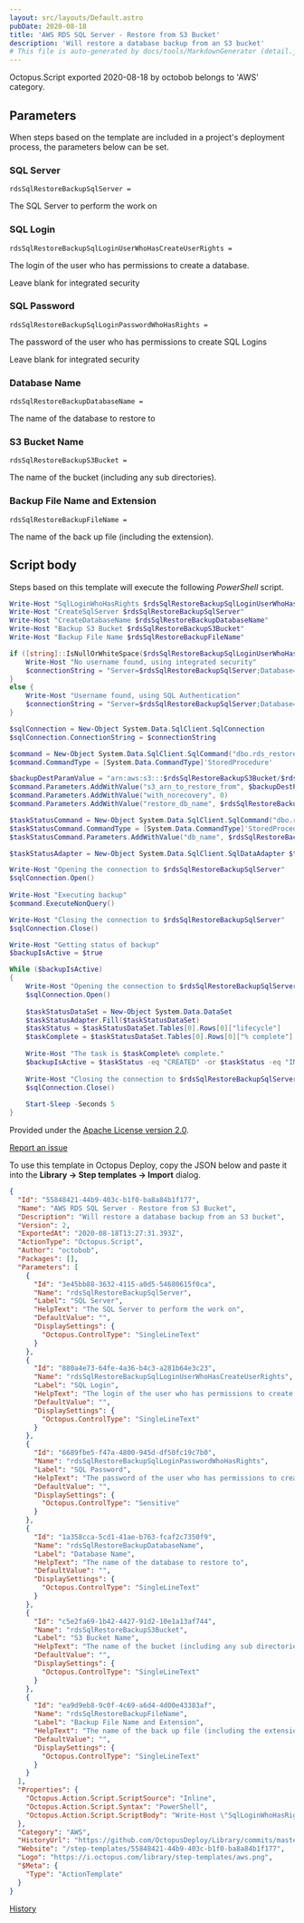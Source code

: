 ```yaml
---
layout: src/layouts/Default.astro
pubDate: 2020-08-18
title: 'AWS RDS SQL Server - Restore from S3 Bucket'
description: 'Will restore a database backup from an S3 bucket'
# This file is auto-generated by docs/tools/MarkdownGenerator (detail.js)
---
```


Octopus.Script exported 2020-08-18 by octobob belongs to 'AWS' category.

## Parameters

When steps based on the template are included in a project's deployment process, the parameters below can be set.


<div class="param">

### SQL Server

`rdsSqlRestoreBackupSqlServer = `

The SQL Server to perform the work on

</div>
        
<div class="param">

### SQL Login

`rdsSqlRestoreBackupSqlLoginUserWhoHasCreateUserRights = `

The login of the user who has permissions to create a database.

Leave blank for integrated security

</div>
        
<div class="param">

### SQL Password

`rdsSqlRestoreBackupSqlLoginPasswordWhoHasRights = `

The password of the user who has permissions to create SQL Logins

Leave blank for integrated security

</div>
        
<div class="param">

### Database Name

`rdsSqlRestoreBackupDatabaseName = `

The name of the database to restore to

</div>
        
<div class="param">

### S3 Bucket Name

`rdsSqlRestoreBackupS3Bucket = `

The name of the bucket (including any sub directories).

</div>
        
<div class="param">

### Backup File Name and Extension

`rdsSqlRestoreBackupFileName = `

The name of the back up file (including the extension).

</div>
        

## Script body

Steps based on this template will execute the following *PowerShell* script.

```PowerShell
Write-Host "SqlLoginWhoHasRights $rdsSqlRestoreBackupSqlLoginUserWhoHasCreateUserRights"
Write-Host "CreateSqlServer $rdsSqlRestoreBackupSqlServer"
Write-Host "CreateDatabaseName $rdsSqlRestoreBackupDatabaseName"
Write-Host "Backup S3 Bucket $rdsSqlRestoreBackupS3Bucket"
Write-Host "Backup File Name $rdsSqlRestoreBackupFileName"

if ([string]::IsNullOrWhiteSpace($rdsSqlRestoreBackupSqlLoginUserWhoHasCreateUserRights) -eq $true){
	Write-Host "No username found, using integrated security"
    $connectionString = "Server=$rdsSqlRestoreBackupSqlServer;Database=msdb;integrated security=true;"
}
else {
	Write-Host "Username found, using SQL Authentication"
    $connectionString = "Server=$rdsSqlRestoreBackupSqlServer;Database=msdb;User ID=$rdsSqlRestoreBackupSqlLoginUserWhoHasCreateUserRights;Password=$rdsSqlRestoreBackupSqlLoginPasswordWhoHasRights;"
}

$sqlConnection = New-Object System.Data.SqlClient.SqlConnection
$sqlConnection.ConnectionString = $connectionString

$command = New-Object System.Data.SqlClient.SqlCommand("dbo.rds_restore_database", $sqlConnection)
$command.CommandType = [System.Data.CommandType]'StoredProcedure'

$backupDestParamValue = "arn:aws:s3:::$rdsSqlRestoreBackupS3Bucket/$rdsSqlRestoreBackupFileName"
$command.Parameters.AddWithValue("s3_arn_to_restore_from", $backupDestParamValue)
$command.Parameters.AddWithValue("with_norecovery", 0)
$command.Parameters.AddWithValue("restore_db_name", $rdsSqlRestoreBackupDatabaseName)

$taskStatusCommand = New-Object System.Data.SqlClient.SqlCommand("dbo.rds_task_status", $sqlConnection)
$taskStatusCommand.CommandType = [System.Data.CommandType]'StoredProcedure'
$taskStatusCommand.Parameters.AddWithValue("db_name", $rdsSqlRestoreBackupDatabaseName)

$taskStatusAdapter = New-Object System.Data.SqlClient.SqlDataAdapter $taskStatusCommand

Write-Host "Opening the connection to $rdsSqlRestoreBackupSqlServer"
$sqlConnection.Open()
    
Write-Host "Executing backup"
$command.ExecuteNonQuery()

Write-Host "Closing the connection to $rdsSqlRestoreBackupSqlServer"
$sqlConnection.Close()

Write-Host "Getting status of backup"
$backupIsActive = $true

While ($backupIsActive)
{
	Write-Host "Opening the connection to $rdsSqlRestoreBackupSqlServer"
	$sqlConnection.Open()
    
    $taskStatusDataSet = New-Object System.Data.DataSet
	$taskStatusAdapter.Fill($taskStatusDataSet)
    $taskStatus = $taskStatusDataSet.Tables[0].Rows[0]["lifecycle"]
    $taskComplete = $taskStatusDataSet.Tables[0].Rows[0]["% complete"]
    
    Write-Host "The task is $taskComplete% complete."
    $backupIsActive = $taskStatus -eq "CREATED" -or $taskStatus -eq "IN_PROGRESS"
    
    Write-Host "Closing the connection to $rdsSqlRestoreBackupSqlServer"
	$sqlConnection.Close()
    
    Start-Sleep -Seconds 5
}
```

Provided under the [Apache License version 2.0](https://github.com/OctopusDeploy/Library/blob/master/LICENSE.txt).

[Report an issue](https://github.com/OctopusDeploy/Library/issues/new?assignees=&labels=&projects=&template=bug-report.yml&title=Issue%20with%20AWS%20RDS%20SQL%20Server%20-%20Restore%20from%20S3%20Bucket&step-template=AWS%20RDS%20SQL%20Server%20-%20Restore%20from%20S3%20Bucket)

<div class="get-json">

To use this template in Octopus Deploy, copy the JSON below and paste it into the **Library → Step templates → Import** dialog.

```json
{
  "Id": "55848421-44b9-403c-b1f0-ba8a84b1f177",
  "Name": "AWS RDS SQL Server - Restore from S3 Bucket",
  "Description": "Will restore a database backup from an S3 bucket",
  "Version": 2,
  "ExportedAt": "2020-08-18T13:27:31.393Z",
  "ActionType": "Octopus.Script",
  "Author": "octobob",
  "Packages": [],
  "Parameters": [
    {
      "Id": "3e45bb88-3632-4115-a0d5-54680615f0ca",
      "Name": "rdsSqlRestoreBackupSqlServer",
      "Label": "SQL Server",
      "HelpText": "The SQL Server to perform the work on",
      "DefaultValue": "",
      "DisplaySettings": {
        "Octopus.ControlType": "SingleLineText"
      }
    },
    {
      "Id": "880a4e73-64fe-4a36-b4c3-a281b64e3c23",
      "Name": "rdsSqlRestoreBackupSqlLoginUserWhoHasCreateUserRights",
      "Label": "SQL Login",
      "HelpText": "The login of the user who has permissions to create a database.\n\nLeave blank for integrated security",
      "DefaultValue": "",
      "DisplaySettings": {
        "Octopus.ControlType": "SingleLineText"
      }
    },
    {
      "Id": "6689fbe5-f47a-4800-945d-df50fc19c7b0",
      "Name": "rdsSqlRestoreBackupSqlLoginPasswordWhoHasRights",
      "Label": "SQL Password",
      "HelpText": "The password of the user who has permissions to create SQL Logins\n\nLeave blank for integrated security",
      "DefaultValue": "",
      "DisplaySettings": {
        "Octopus.ControlType": "Sensitive"
      }
    },
    {
      "Id": "1a358cca-5cd1-41ae-b763-fcaf2c7350f9",
      "Name": "rdsSqlRestoreBackupDatabaseName",
      "Label": "Database Name",
      "HelpText": "The name of the database to restore to",
      "DefaultValue": "",
      "DisplaySettings": {
        "Octopus.ControlType": "SingleLineText"
      }
    },
    {
      "Id": "c5e2fa69-1b42-4427-91d2-10e1a13af744",
      "Name": "rdsSqlRestoreBackupS3Bucket",
      "Label": "S3 Bucket Name",
      "HelpText": "The name of the bucket (including any sub directories).",
      "DefaultValue": "",
      "DisplaySettings": {
        "Octopus.ControlType": "SingleLineText"
      }
    },
    {
      "Id": "ea9d9eb8-9c0f-4c69-a6d4-4d00e43383af",
      "Name": "rdsSqlRestoreBackupFileName",
      "Label": "Backup File Name and Extension",
      "HelpText": "The name of the back up file (including the extension).",
      "DefaultValue": "",
      "DisplaySettings": {
        "Octopus.ControlType": "SingleLineText"
      }
    }
  ],
  "Properties": {
    "Octopus.Action.Script.ScriptSource": "Inline",
    "Octopus.Action.Script.Syntax": "PowerShell",
    "Octopus.Action.Script.ScriptBody": "Write-Host \"SqlLoginWhoHasRights $rdsSqlRestoreBackupSqlLoginUserWhoHasCreateUserRights\"\nWrite-Host \"CreateSqlServer $rdsSqlRestoreBackupSqlServer\"\nWrite-Host \"CreateDatabaseName $rdsSqlRestoreBackupDatabaseName\"\nWrite-Host \"Backup S3 Bucket $rdsSqlRestoreBackupS3Bucket\"\nWrite-Host \"Backup File Name $rdsSqlRestoreBackupFileName\"\n\nif ([string]::IsNullOrWhiteSpace($rdsSqlRestoreBackupSqlLoginUserWhoHasCreateUserRights) -eq $true){\n\tWrite-Host \"No username found, using integrated security\"\n    $connectionString = \"Server=$rdsSqlRestoreBackupSqlServer;Database=msdb;integrated security=true;\"\n}\nelse {\n\tWrite-Host \"Username found, using SQL Authentication\"\n    $connectionString = \"Server=$rdsSqlRestoreBackupSqlServer;Database=msdb;User ID=$rdsSqlRestoreBackupSqlLoginUserWhoHasCreateUserRights;Password=$rdsSqlRestoreBackupSqlLoginPasswordWhoHasRights;\"\n}\n\n$sqlConnection = New-Object System.Data.SqlClient.SqlConnection\n$sqlConnection.ConnectionString = $connectionString\n\n$command = New-Object System.Data.SqlClient.SqlCommand(\"dbo.rds_restore_database\", $sqlConnection)\n$command.CommandType = [System.Data.CommandType]'StoredProcedure'\n\n$backupDestParamValue = \"arn:aws:s3:::$rdsSqlRestoreBackupS3Bucket/$rdsSqlRestoreBackupFileName\"\n$command.Parameters.AddWithValue(\"s3_arn_to_restore_from\", $backupDestParamValue)\n$command.Parameters.AddWithValue(\"with_norecovery\", 0)\n$command.Parameters.AddWithValue(\"restore_db_name\", $rdsSqlRestoreBackupDatabaseName)\n\n$taskStatusCommand = New-Object System.Data.SqlClient.SqlCommand(\"dbo.rds_task_status\", $sqlConnection)\n$taskStatusCommand.CommandType = [System.Data.CommandType]'StoredProcedure'\n$taskStatusCommand.Parameters.AddWithValue(\"db_name\", $rdsSqlRestoreBackupDatabaseName)\n\n$taskStatusAdapter = New-Object System.Data.SqlClient.SqlDataAdapter $taskStatusCommand\n\nWrite-Host \"Opening the connection to $rdsSqlRestoreBackupSqlServer\"\n$sqlConnection.Open()\n    \nWrite-Host \"Executing backup\"\n$command.ExecuteNonQuery()\n\nWrite-Host \"Closing the connection to $rdsSqlRestoreBackupSqlServer\"\n$sqlConnection.Close()\n\nWrite-Host \"Getting status of backup\"\n$backupIsActive = $true\n\nWhile ($backupIsActive)\n{\n\tWrite-Host \"Opening the connection to $rdsSqlRestoreBackupSqlServer\"\n\t$sqlConnection.Open()\n    \n    $taskStatusDataSet = New-Object System.Data.DataSet\n\t$taskStatusAdapter.Fill($taskStatusDataSet)\n    $taskStatus = $taskStatusDataSet.Tables[0].Rows[0][\"lifecycle\"]\n    $taskComplete = $taskStatusDataSet.Tables[0].Rows[0][\"% complete\"]\n    \n    Write-Host \"The task is $taskComplete% complete.\"\n    $backupIsActive = $taskStatus -eq \"CREATED\" -or $taskStatus -eq \"IN_PROGRESS\"\n    \n    Write-Host \"Closing the connection to $rdsSqlRestoreBackupSqlServer\"\n\t$sqlConnection.Close()\n    \n    Start-Sleep -Seconds 5\n}"
  },
  "Category": "AWS",
  "HistoryUrl": "https://github.com/OctopusDeploy/Library/commits/master/step-templates//opt/buildagent/work/75443764cd38076d/step-templates/aws-rds-restore-s3.json",
  "Website": "/step-templates/55848421-44b9-403c-b1f0-ba8a84b1f177",
  "Logo": "https://i.octopus.com/library/step-templates/aws.png",
  "$Meta": {
    "Type": "ActionTemplate"
  }
}
```

[History](https://github.com/OctopusDeploy/Library/commits/master/step-templates/https://github.com/OctopusDeploy/Library/commits/master/step-templates//opt/buildagent/work/75443764cd38076d/step-templates/aws-rds-restore-s3.json)

</div>
